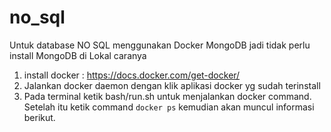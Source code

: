 # no_sql

Untuk database NO SQL menggunakan Docker MongoDB jadi tidak perlu install MongoDB di Lokal
caranya 
1. install docker : https://docs.docker.com/get-docker/
2. Jalankan docker daemon dengan klik aplikasi docker yg sudah terinstall
3. Pada terminal ketik bash/run.sh untuk menjalankan docker command. Setelah itu ketik command `docker ps` kemudian akan muncul informasi berikut.

